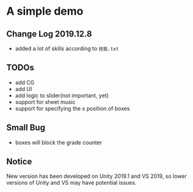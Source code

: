 # A simple demo

## Change Log 2019.12.8

* added a lot of skills according to `技能.txt`

## TODOs

* add CG
* add UI
* add logic to slider(not important, yet)
* support for sheet music
* support for specifying the x position of boxes

## Small Bug

* boxes will block the grade counter

## Notice

New version has been developed on Unity 2019.1 and VS 2019, so lower versions of Unity and VS may have potential issues.